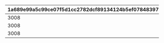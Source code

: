 |1a689e99a5c99ce07f5d1cc2782dcf89134124b5ef07848397da7dc9b3d77cd1|ea00db462651b87ee7c4b49395d494ec3ef24440179dedda324d75a672c28e08|ec816cb3682b75add7b18a61be7add38c70a425791010590dc7fbdaf69552184|9f28f55b3d8836cedd4f4c624c874cca2b7772b8ef69aff97d26b337fd340301|c5efbfe99ac485b018a50ac6a5023ce0c0c79a30ff4db057ae48d6377867fa63|aa4f2bba7799798bb007d0797f5960c241fd01f67834c1ca1dc56cf468ab8b72|211babd5cb7c6576940e38fe3e44cef5c13ad22afad6bb88f15d751c0b1a9973|5f9fea45864bab6ad6974880c227a0534a869f6678548180183202d95fa9408e|8359a7579a9f0f89e2032c27d067273a31fb7b145dde5480307ab58a068a3746|20737ec27b0f9feba70ca68d5160e3ec8ab59fb46f0ae6d0ef342cfa6780864d|f864ffc9ebf221272552c0ac0d9cffa93a41f50c6cb20ebd2bed2690ab4a8839|5fcfcf9004e828c2dc585dfe77204d336c43841ac5f368b769d28485bda65dba|d9ed93b195a5e5fa47612699f5f9691e4e179232060fb1f775d01be4e2163783|ba8ac680cdb190daf491273ea94dd4a39222491ebd2f60bcb29e81bde54c2a36|4128a145924f7c5bfcc6ae0cd2531741410e4b453bc34e2ab8b6ad574a7a083d|9e81b7bc00d96bde925a1a607aec07ffa12ecba9458c607b04776d2b0a3e2883|979bf1c5a1a262da24e03da0d25150e44965bcf06205600f17b07c03eabc7ca3|7dc86c6558335b9ec3c7cffbf314a549c92167cc45671df8aacc49e839835181|
| --- | --- | --- | --- | --- | --- | --- | --- | --- | --- | --- | --- | --- | --- | --- | --- | --- | --- |
|3008|1|1|0|83|9006525|0|803100222|0|bgm_M646_Mode1|-1|1|4|-1|-1|1.5|5|1|
|3008|2|1|0|66|9006526|0|803100223|0|bgm_M646_Mode2|-1|1|2|-1|-1|1.5|5|1|
|3008|3|1|0|0|9006527|9000003|803100224|0|bgm_M646_Mode3|-1|-1|-1|-1|-1|1.5|5|1|